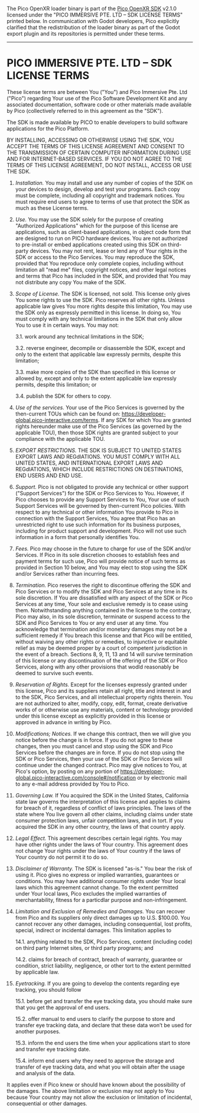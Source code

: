 The Pico OpenXR loader binary is part of the [Pico OpenXR SDK](https://developer-global.pico-interactive.com/sdk?deviceId=1&platformId=3&itemId=11) v2.1.0 licensed under the "PICO IMMERSIVE PTE. LTD – SDK LICENSE TERMS" printed below. In communication with Godot developers, Pico explicitly clarified that the redistribution of the loader binary as part of the Godot export plugin and its repositories is permitted under these terms.

----

# PICO IMMERSIVE PTE. LTD – SDK LICENSE TERMS

These license terms are between You ("You") and Pico Immersive Pte. Ltd ("Pico") regarding Your use of the Pico Software Development Kit and any associated documentation, software code or other materials made available by Pico (collectively referred to in this agreement as the "SDK").

The SDK is made available by PICO to enable developers to build software applications for the Pico Platform.

BY INSTALLING, ACCESSING OR OTHERWISE USING THE SDK, YOU ACCEPT THE TERMS OF THIS LICENSE AGREEMENT AND CONSENT TO THE TRANSMISSION OF CERTAIN COMPUTER INFORMATION DURING USE AND FOR INTERNET-BASED SERVICES. IF YOU DO NOT AGREE TO THE TERMS OF THIS LICENSE AGREEMENT, DO NOT INSTALL, ACCESS OR USE THE SDK.

1. *Installation.* You may install and use any number of copies of the SDK on your devices to design, develop and test your programs. Each copy must be complete, including all copyright and trademark notices. You must require end users to agree to terms of use that protect the SDK as much as these License terms.

2. *Use.* You may use the SDK solely for the purpose of creating "Authorized Applications" which for the purpose of this license are applications, such as client-based applications, in object code form that are designed to run on PICO hardware devices. You are not authorized to pre-install or embed applications created using this SDK on third-party devices. You may not rent, lease or lend any of Your rights in the SDK or access to the Pico Services. You may reproduce the SDK, provided that You reproduce only complete copies, including without limitation all "read me" files, copyright notices, and other legal notices and terms that Pico has included in the SDK, and provided that You may not distribute any copy You make of the SDK.

3. *Scope of License.* The SDK is licensed, not sold. This license only gives You some rights to use the SDK. Pico reserves all other rights. Unless applicable law gives You more rights despite this limitation, You may use the SDK only as expressly permitted in this license. In doing so, You must comply with any technical limitations in the SDK that only allow You to use it in certain ways. You may not:

    3.1. work around any technical limitations in the SDK;

    3.2. reverse engineer, decompile or disassemble the SDK, except and only to the extent that applicable law expressly permits, despite this limitation;

    3.3. make more copies of the SDK than specified in this license or allowed by, except and only to the extent applicable law expressly permits, despite this limitation; or

    3.4. publish the SDK for others to copy.

4. *Use of the services.* Your use of the Pico Services is governed by the then-current TOUs which can be found on: https://developer-global.pico-interactive.com/terms. If any SDK for which You are granted rights hereunder make use of the Pico Services (as governed by the applicable TOU), then those SDK rights are granted subject to your compliance with the applicable TOU.

5. *EXPORT RESTRICTIONS.* THE SDK IS SUBJECT TO UNITED STATES EXPORT LAWS AND REGdlATIONS. YOU MUST COMPLY WITH ALL UNITED STATES, AND INTERNATIONAL EXPORT LAWS AND REGdlATIONS, WHICH INCLUDE RESTRICTIONS ON DESTINATIONS, END USERS AND END USE.

6. *Support.* Pico is not obligated to provide any technical or other support ("Support Services") for the SDK or Pico Services to You. However, if Pico chooses to provide any Support Services to You, Your use of such Support Services will be governed by then-current Pico policies. With respect to any technical or other information You provide to Pico in connection with the Support Services, You agree that Pico has an unrestricted right to use such information for its business purposes, including for product support and development. Pico will not use such information in a form that personally identifies You.

7. *Fees.* Pico may choose in the future to charge for use of the SDK and/or Services. If Pico in its sole discretion chooses to establish fees and payment terms for such use, Pico will provide notice of such terms as provided in Section 10 below, and You may elect to stop using the SDK and/or Services rather than incurring fees.

8. *Termination.* Pico reserves the right to discontinue offering the SDK and Pico Services or to modify the SDK and Pico Services at any time in its sole discretion. If You are dissatisfied with any aspect of the SDK or Pico Services at any time, Your sole and exclusive remedy is to cease using them. Notwithstanding anything contained in the license to the contrary, Pico may also, in its sole discretion, terminate or suspend access to the SDK and Pico Services to You or any end user at any time. You acknowledge that termination and/or monetary damages may not be a sufficient remedy if You breach this license and that Pico will be entitled, without waiving any other rights or remedies, to injunctive or equitable relief as may be deemed proper by a court of competent jurisdiction in the event of a breach. Sections 8, 9, 11, 13 and 14 will survive termination of this license or any discontinuation of the offering of the SDK or Pico Services, along with any other provisions that wodld reasonably be deemed to survive such events.

9. *Reservation of Rights.* Except for the licenses expressly granted under this license, Pico and its suppliers retain all right, title and interest in and to the SDK, Pico Services, and all intellectual property rights therein. You are not authorized to alter, modify, copy, edit, format, create derivative works of or otherwise use any materials, content or technology provided under this license except as explicitly provided in this license or approved in advance in writing by Pico.

10. *Modifications; Notices.* If we change this contract, then we will give you notice before the change is in force. If you do not agree to these changes, then you must cancel and stop using the SDK and Pico Services before the changes are in force. If you do not stop using the SDK or Pico Services, then your use of the SDK or Pico Services will continue under the changed contract. Pico may give notices to You, at Pico's option, by posting on any portion of https://developer-global.pico-interactive.com/console#/notification or by electronic mail to any e-mail address provided by You to Pico.

11. *Governing Law.* If You acquired the SDK in the United States, California state law governs the interpretation of this license and applies to claims for breach of it, regardless of conflict of laws principles. The laws of the state where You live govern all other claims, including claims under state consumer protection laws, unfair competition laws, and in tort. If you acquired the SDK in any other country, the laws of that country apply.

12. *Legal Effect.* This agreement describes certain legal rights. You may have other rights under the laws of Your country. This agreement does not change Your rights under the laws of Your country if the laws of Your country do not permit it to do so.

13. *Disclaimer of Warranty.* The SDK is licensed "as-is." You bear the risk of using it. Pico gives no express or implied warranties, guarantees or conditions. You may have additional consumer rights under Your local laws which this agreement cannot change. To the extent permitted under Your local laws, Pico excludes the implied warranties of merchantability, fitness for a particdlar purpose and non-infringement.

14. *Limitation and Exclusion of Remedies and Damages.* You can recover from Pico and its suppliers only direct damages up to U.S. $100.00. You cannot recover any other damages, including consequential, lost profits, special, indirect or incidental damages. This limitation applies to

    14.1. anything related to the SDK, Pico Services, content (including code) on third party Internet sites, or third party programs; and 

    14.2. claims for breach of contract, breach of warranty, guarantee or condition, strict liability, negligence, or other tort to the extent permitted by applicable law.

15. *Eyetracking.* If you are going to develop the contents regarding eye tracking, you should follow

    15.1. before get and transfer the eye tracking data, you should make sure that you get the approval of end users.

    15.2. offer manual to end users to clarify the purpose to store and transfer eye tracking data, and declare that these data won’t be used for another purposes.

    15.3. inform the end users the time when your applications start to store and transfer eye tracking date.

    15.4. inform end users why they need to approve the storage and transfer of eye tracking data, and what you will obtain after the usage and analysis of the data.

It applies even if Pico knew or should have known about the possibility of the damages. The above limitation or exclusion may not apply to You because Your country may not allow the exclusion or limitation of incidental, consequential or other damages.


